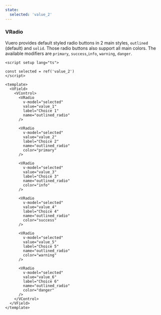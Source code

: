 ```yaml
---
state:
  selected: 'value_2'
---
```


### VRadio

Vuero provides default styled radio buttons in 2 main styles, `outlined`
(default) and `solid`. Those radio buttons also support all main colors.
The available modifiers are `primary`, `success`,`info`, `warning`, `danger`.

<!--code-->

```vue
<script setup lang="ts">

const selected = ref('value_2')
</script>

<template>
  <VField>
    <VControl>
      <VRadio
        v-model="selected"
        value="value_1"
        label="Choice 1"
        name="outlined_radio"
      />

      <VRadio
        v-model="selected"
        value="value_2"
        label="Choice 2"
        name="outlined_radio"
        color="primary"
      />

      <VRadio
        v-model="selected"
        value="value_3"
        label="Choice 3"
        name="outlined_radio"
        color="info"
      />

      <VRadio
        v-model="selected"
        value="value_4"
        label="Choice 4"
        name="outlined_radio"
        color="success"
      />

      <VRadio
        v-model="selected"
        value="value_5"
        label="Choice 5"
        name="outlined_radio"
        color="warning"
      />

      <VRadio
        v-model="selected"
        value="value_6"
        label="Choice 6"
        name="outlined_radio"
        color="danger"
      />
    </VControl>
  </VField>
</template>
```

<!--/code-->

<!--example-->

<VField>
  <VControl>
    <VRadio
      v-model="frontmatter.state.selected"
      value="value_1"
      label="Choice 1"
      name="outlined_radio"
    />
    <VRadio
      v-model="frontmatter.state.selected"
      value="value_2"
      label="Choice 2"
      name="outlined_radio"
      color="primary"
    />
    <VRadio
      v-model="frontmatter.state.selected"
      value="value_3"
      label="Choice 3"
      name="outlined_radio"
      color="info"
    />
    <VRadio
      v-model="frontmatter.state.selected"
      value="value_4"
      label="Choice 4"
      name="outlined_radio"
      color="success"
    />
    <VRadio
      v-model="frontmatter.state.selected"
      value="value_5"
      label="Choice 5"
      name="outlined_radio"
      color="warning"
    />
    <VRadio
      v-model="frontmatter.state.selected"
      value="value_6"
      label="Choice 6"
      name="outlined_radio"
      color="danger"
    />
  </VControl>
</VField>

<!--/example-->
